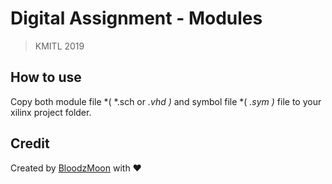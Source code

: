 # Digital Assignment - Modules
> KMITL 2019

## How to use
Copy both module file *( *.sch or *.vhd )* and symbol file *( *.sym )* file to your xilinx project folder.

## Credit
Created by [BloodzMoon](https://github.com/BloodzMoon/) with ❤
